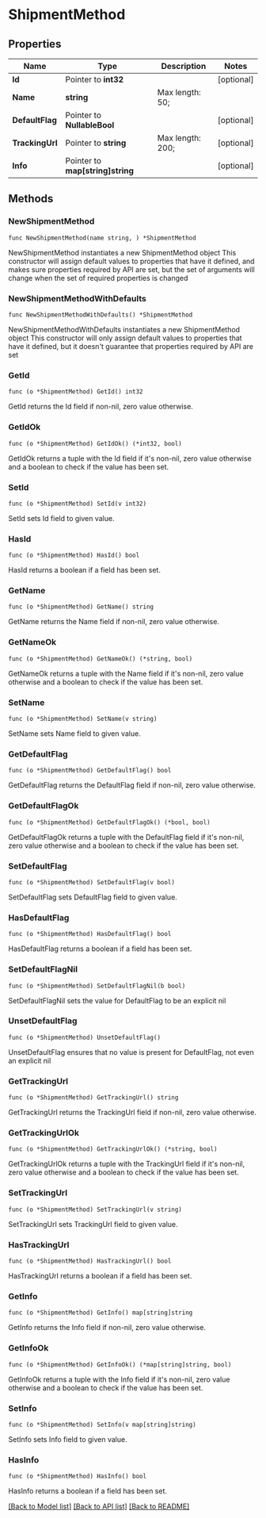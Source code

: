 # ShipmentMethod

## Properties

Name | Type | Description | Notes
------------ | ------------- | ------------- | -------------
**Id** | Pointer to **int32** |  | [optional] 
**Name** | **string** |  Max length: 50; | 
**DefaultFlag** | Pointer to **NullableBool** |  | [optional] 
**TrackingUrl** | Pointer to **string** |  Max length: 200; | [optional] 
**Info** | Pointer to **map[string]string** |  | [optional] 

## Methods

### NewShipmentMethod

`func NewShipmentMethod(name string, ) *ShipmentMethod`

NewShipmentMethod instantiates a new ShipmentMethod object
This constructor will assign default values to properties that have it defined,
and makes sure properties required by API are set, but the set of arguments
will change when the set of required properties is changed

### NewShipmentMethodWithDefaults

`func NewShipmentMethodWithDefaults() *ShipmentMethod`

NewShipmentMethodWithDefaults instantiates a new ShipmentMethod object
This constructor will only assign default values to properties that have it defined,
but it doesn't guarantee that properties required by API are set

### GetId

`func (o *ShipmentMethod) GetId() int32`

GetId returns the Id field if non-nil, zero value otherwise.

### GetIdOk

`func (o *ShipmentMethod) GetIdOk() (*int32, bool)`

GetIdOk returns a tuple with the Id field if it's non-nil, zero value otherwise
and a boolean to check if the value has been set.

### SetId

`func (o *ShipmentMethod) SetId(v int32)`

SetId sets Id field to given value.

### HasId

`func (o *ShipmentMethod) HasId() bool`

HasId returns a boolean if a field has been set.

### GetName

`func (o *ShipmentMethod) GetName() string`

GetName returns the Name field if non-nil, zero value otherwise.

### GetNameOk

`func (o *ShipmentMethod) GetNameOk() (*string, bool)`

GetNameOk returns a tuple with the Name field if it's non-nil, zero value otherwise
and a boolean to check if the value has been set.

### SetName

`func (o *ShipmentMethod) SetName(v string)`

SetName sets Name field to given value.


### GetDefaultFlag

`func (o *ShipmentMethod) GetDefaultFlag() bool`

GetDefaultFlag returns the DefaultFlag field if non-nil, zero value otherwise.

### GetDefaultFlagOk

`func (o *ShipmentMethod) GetDefaultFlagOk() (*bool, bool)`

GetDefaultFlagOk returns a tuple with the DefaultFlag field if it's non-nil, zero value otherwise
and a boolean to check if the value has been set.

### SetDefaultFlag

`func (o *ShipmentMethod) SetDefaultFlag(v bool)`

SetDefaultFlag sets DefaultFlag field to given value.

### HasDefaultFlag

`func (o *ShipmentMethod) HasDefaultFlag() bool`

HasDefaultFlag returns a boolean if a field has been set.

### SetDefaultFlagNil

`func (o *ShipmentMethod) SetDefaultFlagNil(b bool)`

 SetDefaultFlagNil sets the value for DefaultFlag to be an explicit nil

### UnsetDefaultFlag
`func (o *ShipmentMethod) UnsetDefaultFlag()`

UnsetDefaultFlag ensures that no value is present for DefaultFlag, not even an explicit nil
### GetTrackingUrl

`func (o *ShipmentMethod) GetTrackingUrl() string`

GetTrackingUrl returns the TrackingUrl field if non-nil, zero value otherwise.

### GetTrackingUrlOk

`func (o *ShipmentMethod) GetTrackingUrlOk() (*string, bool)`

GetTrackingUrlOk returns a tuple with the TrackingUrl field if it's non-nil, zero value otherwise
and a boolean to check if the value has been set.

### SetTrackingUrl

`func (o *ShipmentMethod) SetTrackingUrl(v string)`

SetTrackingUrl sets TrackingUrl field to given value.

### HasTrackingUrl

`func (o *ShipmentMethod) HasTrackingUrl() bool`

HasTrackingUrl returns a boolean if a field has been set.

### GetInfo

`func (o *ShipmentMethod) GetInfo() map[string]string`

GetInfo returns the Info field if non-nil, zero value otherwise.

### GetInfoOk

`func (o *ShipmentMethod) GetInfoOk() (*map[string]string, bool)`

GetInfoOk returns a tuple with the Info field if it's non-nil, zero value otherwise
and a boolean to check if the value has been set.

### SetInfo

`func (o *ShipmentMethod) SetInfo(v map[string]string)`

SetInfo sets Info field to given value.

### HasInfo

`func (o *ShipmentMethod) HasInfo() bool`

HasInfo returns a boolean if a field has been set.


[[Back to Model list]](../README.md#documentation-for-models) [[Back to API list]](../README.md#documentation-for-api-endpoints) [[Back to README]](../README.md)


